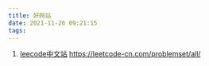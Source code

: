 ```yaml
---
title: 好网站
date: 2021-11-26 09:21:15
tags:
---
```


1. [leecode中文站](https://leetcode-cn.com/problemset/all/) https://leetcode-cn.com/problemset/all/